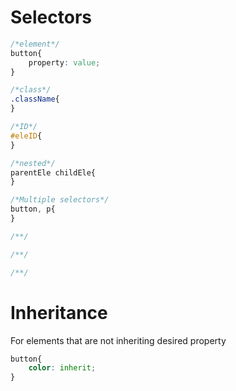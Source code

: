 # Selectors

```CSS
/*element*/
button{
	property: value;
}

/*class*/
.className{
}

/*ID*/
#eleID{
}

/*nested*/
parentEle childEle{
}

/*Multiple selectors*/
button, p{
}

/**/

/**/

/**/


```


# Inheritance

For elements that are not inheriting desired property
```CSS
button{
	color: inherit;
}
```
